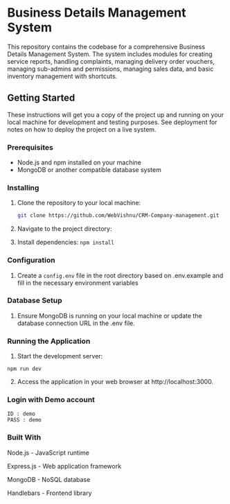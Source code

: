 # Business Details Management System

This repository contains the codebase for a comprehensive Business Details Management System. The system includes modules for creating service reports, handling complaints, managing delivery order vouchers, managing sub-admins and permissions, managing sales data, and basic inventory management with shortcuts.

## Getting Started

These instructions will get you a copy of the project up and running on your local machine for development and testing purposes. See deployment for notes on how to deploy the project on a live system.

### Prerequisites

- Node.js and npm installed on your machine
- MongoDB or another compatible database system

### Installing

1. Clone the repository to your local machine:

   ```bash
   git clone https://github.com/WebVishnu/CRM-Company-management.git
   ```
2. Navigate to the project directory:
3. Install dependencies:
   ```npm install```

### Configuration

1. Create a ```config.env``` file in the root directory based on .env.example and fill in the necessary environment variables

### Database Setup
1. Ensure MongoDB is running on your local machine or update the database connection URL in the .env file.

### Running the Application
1. Start the development server:
```
npm run dev
```
2. Access the application in your web browser at http://localhost:3000.

### Login with Demo account
```
ID : demo
PASS : demo
```

### Built With
Node.js - JavaScript runtime

Express.js - Web application framework

MongoDB - NoSQL database

Handlebars - Frontend library
